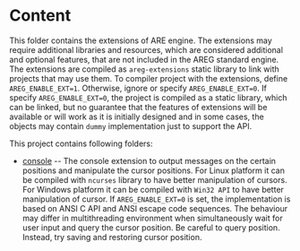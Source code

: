 # Content

This folder contains the extensions of ARE engine. The extensions may require additional libraries and resources, which are considered additional and optional features, that are not included in the AREG standard engine. The extensions are compiled as `areg-extensions` static library to link with projects that may use them. To compiler project with the extensions, define `AREG_ENABLE_EXT=1`. Otherwise, ignore or specify `AREG_ENABLE_EXT=0`. If specify `AREG_ENABLE_EXT=0`, the project is compiled as a static library, which can be linked, but no guarantee that the features of extensions will be available or will work as it is initially designed and in some cases, the objects may contain `dummy` implementation just to support the API.

This project contains following folders:

* [console](./console)      -- The console extension to output messages on the certain positions and manipulate the cursor positions. For Linux platform it can be compiled with `ncurses` library to have better manipulation of cursors. For Windows platform it can be compiled with `Win32 API` to have better manipulation of cursor. If `AREG_ENABLE_EXT=0` is set, the implementation is based on ANSI C API and ANSI escape code sequences. The behaviour may differ in multithreading environment when simultaneously wait for user input and query the cursor position. Be careful to query position. Instead, try saving and restoring cursor position.
